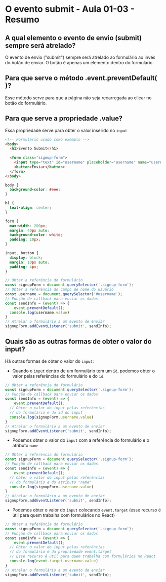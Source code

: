 # O evento submit - Aula 01-03 - Resumo

## A qual elemento o evento de envio (submit) sempre será atrelado?
O evento de envio ("submit") sempre será atrelado ao formulário ao invés do botão de enviar. O botão é apenas um elemento dentro do formulário.

## Para que serve o método .event.preventDefault( )?
Esse método serve para que a página não seja recarregada ao clicar no botão do formulário.

## Para que serve a propriedade .value?
Essa propriedade serve para obter o valor inserido no `input`

```html
<!-- Formulário usado como exemplo -->
<body>
  <h1>Evento Submit</h1>
  
  <form class="signup-form">
    <input type="text" id="username" placeholder="username" name="username" autofocus>
    <button>Enviar</button>
  </form>
</body>
```

```css
body {
  background-color: #eee;
}

h1 {
  text-align: center;
}

form {
  max-width: 200px;
  margin: 40px auto;
  background-color: white;
  padding: 10px;
}

input, button {
  display: block;
  margin: 10px auto;
  padding: 4px;
}
```

```javascript
// Obter a referência do formulário
const signupForm = document.querySelector('.signup-form');
// Obter a referência do campo de nome do usuário
const username = document.querySelector('#username');
// Função de callback para enviar os dados
const sendInfo = (event) => {
	event.preventDefault();
  console.log(username.value)
}
// Atrelar o formulário a um evento de enviar
signupForm.addEventListener('submit', sendInfo);
```
## Quais são as outras formas de obter o valor do input?
Há outras formas de obter o valor do `input`:

- Quando o `input` dentro de um formulário tem um `id`, podemos obter o valor pelas referências do formulário e do `id`.
```javascript
// Obter a referência do formulário
const signupForm = document.querySelector('.signup-form');
// Função de callback para enviar os dados
const sendInfo = (event) => {
	event.preventDefault();
  // Obter o valor do input pelas referências
  // do formulário e do id do input
  console.log(signupForm.username.value)
}
// Atrelar o formulário a um evento de enviar
signupForm.addEventListener('submit', sendInfo);
```
- Podemos obter o valor do `input` com a referência do formulário e o atributo `name`
```javascript
// Obter a referência do formulário
const signupForm = document.querySelector('.signup-form');
// Função de callback para enviar os dados
const sendInfo = (event) => {
	event.preventDefault();
  // Obter o valor do input pelas referências
  // do formulário e do atributo "name"
  console.log(signupForm.username.value)
}
// Atrelar o formulário a um evento de enviar
signupForm.addEventListener('submit', sendInfo);
```
- Podemos obter o valor do `input` colocando `event.target` (esse recurso é útil para quem trabalha com formulários no React)
```javascript
// Obter a referência do formulário
const signupForm = document.querySelector('.signup-form');
// Função de callback para enviar os dados
const sendInfo = (event) => {
	event.preventDefault();
  // Obter o valor do input pelas referências
  // do formulário e da propriedade event.target
  // Esse recurso é útil para quem trabalha com formulários no React
  console.log(event.target.username.value)
}
// Atrelar o formulário a um evento de enviar
signupForm.addEventListener('submit', sendInfo);
```